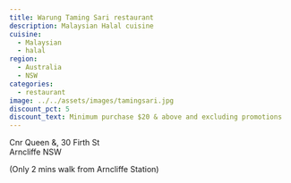 ```yaml
---
title: Warung Taming Sari restaurant 
description: Malaysian Halal cuisine
cuisine:
  - Malaysian
  - halal
region:
  - Australia
  - NSW
categories:
  - restaurant
image: ../../assets/images/tamingsari.jpg
discount_pct: 5
discount_text: Minimum purchase $20 & above and excluding promotions
---
```


Cnr Queen &, 30 Firth St  
Arncliffe NSW

(Only 2 mins walk from Arncliffe Station)
